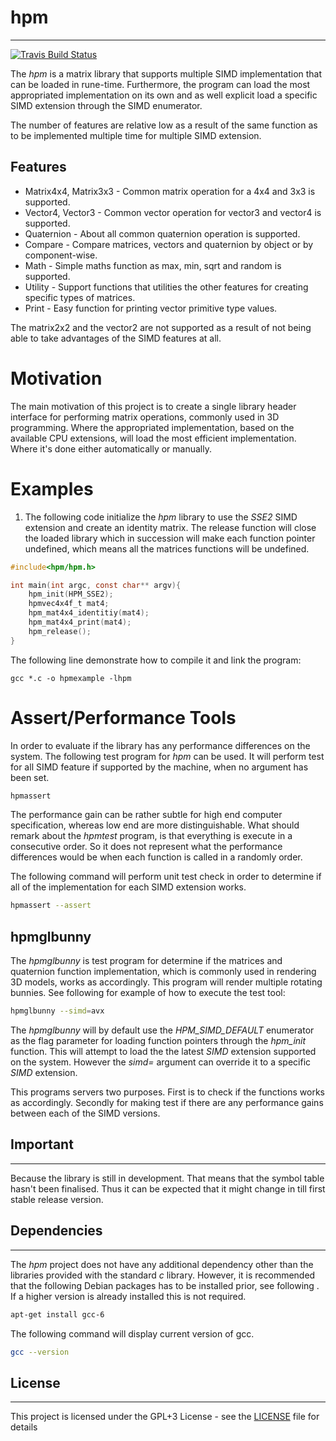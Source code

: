 # hpm #
------
[![Travis Build Status](https://travis-ci.org/voldien/hpm.svg?branch=master)](https://travis-ci.org/voldien/hpm)

The *hpm* is a matrix library that supports multiple SIMD implementation that can be loaded in rune-time. Furthermore, the program can load the most appropriated implementation on its own and as well explicit load a specific SIMD extension through the SIMD enumerator.

The number of features are relative low as a result of the same function as to be implemented multiple time for multiple SIMD extension.
## Features ##
* Matrix4x4, Matrix3x3 - Common matrix operation for a 4x4 and 3x3 is supported.
* Vector4, Vector3 - Common vector operation for vector3 and vector4 is supported.
* Quaternion - About all common quaternion operation is supported.
* Compare - Compare matrices, vectors and quaternion by object or by component-wise.
* Math - Simple maths function as max, min, sqrt and random is supported.
* Utility - Support functions that utilities the other features for creating specific types of matrices.
* Print - Easy function for printing vector primitive type values.

The matrix2x2 and the vector2 are not supported as a result of not being able to take advantages of the SIMD features at all.

# Motivation #
The main motivation of this project is to create a single library header interface for performing matrix operations, commonly used in 3D programming. Where the appropriated implementation, based on the available CPU extensions, will load the most efficient implementation. Where it's done either automatically or manually.

# Examples #
1. The following code initialize the *hpm* library to use the *SSE2* SIMD extension and create an identity matrix. The release function will close the loaded library which in succession will make each function pointer undefined, which means all the matrices functions will be undefined.
```c
#include<hpm/hpm.h>

int main(int argc, const char** argv){
	hpm_init(HPM_SSE2);
	hpmvec4x4f_t mat4;
	hpm_mat4x4_identitiy(mat4);
	hpm_mat4x4_print(mat4);
	hpm_release();
}

```

The following line demonstrate how to compile it and link the program:
```
gcc *.c -o hpmexample -lhpm
```

# Assert/Performance Tools #
In order to evaluate if the library has any performance differences on the system. The following test program for *hpm* can be used. It will perform test for all SIMD feature if supported by the machine, when no argument has been set.

```bash
hpmassert
```
The performance gain can be rather subtle for high end computer specification, whereas low end are more distinguishable.
What should remark about the *hpmtest* program, is that everything is execute in a consecutive order. So it does not represent what the performance differences would be when each function is called in a randomly order. 

The following command will perform unit test check in order to determine if all of the implementation for each SIMD extension works. 
```bash
hpmassert --assert
```

## hpmglbunny ##
The *hpmglbunny* is test program for determine if the matrices and quaternion function implementation, which is commonly used in rendering 3D models, works as accordingly. This program will render multiple rotating bunnies.
See following for example of how to execute the test tool:
```bash
hpmglbunny --simd=avx
```
The *hpmglbunny* will by default use the *HPM_SIMD_DEFAULT* enumerator as the flag parameter for loading function pointers through the *hpm_init* function. This will attempt to load the the latest *SIMD* extension supported on the system. However the *simd=* argument can override it to a specific *SIMD* extension.

This programs servers two purposes. First is to check if the functions works as accordingly. Secondly for making test if there are any performance gains between each of the SIMD versions.

## Important ##
---
Because the library is still in development. That means that the symbol table hasn't been finalised. Thus it can be expected that it might change in till first stable release version.

## Dependencies ##
----------------
The *hpm* project does not have any additional dependency other than the libraries provided with the standard *c* library.
However, it is recommended that the following Debian packages has to be installed prior, see following . If a higher version is already installed this
is not required.
```bash
apt-get install gcc-6
```
The following command will display current version of gcc.
```bash
gcc --version
```


## License ##
------
This project is licensed under the GPL+3 License - see the [LICENSE](LICENSE) file for details
